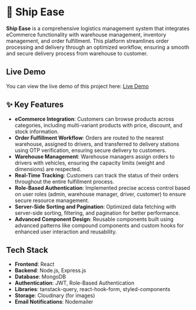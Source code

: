# 🚚 Ship Ease

**Ship Ease** is a comprehensive logistics management system that integrates eCommerce functionality with warehouse management, inventory management, and order fulfillment. This platform streamlines order processing and delivery through an optimized workflow, ensuring a smooth and secure delivery process from warehouse to customer.

## Live Demo
You can view the live demo of this project here: [Live Demo](https://ship-ease-02.netlify.app/) 

## ✨ Key Features  
- **eCommerce Integration**: Customers can browse products across categories, including multi-variant products with price, discount, and stock information.  
- **Order Fulfillment Workflow**: Orders are routed to the nearest warehouse, assigned to drivers, and transferred to delivery stations using OTP verification, ensuring secure delivery to customers.  
- **Warehouse Management**: Warehouse managers assign orders to drivers with vehicles, ensuring the capacity limits (weight and dimensions) are respected.  
- **Real-Time Tracking**: Customers can track the status of their orders throughout the entire fulfillment process.  
- **Role-Based Authentication**: Implemented precise access control based on user roles (admin, warehouse manager, driver, customer) to ensure secure resource management.  
- **Server-Side Sorting and Pagination**: Optimized data fetching with server-side sorting, filtering, and pagination for better performance.  
- **Advanced Component Design**: Reusable components built using advanced patterns like compound components and custom hooks for enhanced user interaction and reusability.  

## Tech Stack
- **Frontend**: React
- **Backend**: Node.js, Express.js
- **Database**: MongoDB
- **Authentication**: JWT, Role-Based Authentication  
- **Libraries**: tanstack-query, react-hook-form, styled-components
- **Storage**: Cloudinary (for images)  
- **Email Notifications**: Nodemailer 

